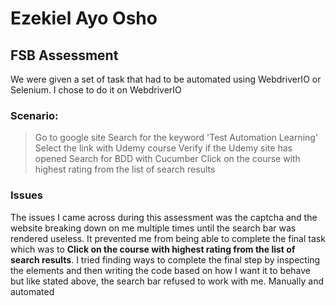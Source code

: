 # Ezekiel Ayo Osho

## FSB Assessment

We were given a set of task that had to be automated using WebdriverIO or Selenium. I chose to do it on WebdriverIO

### Scenario:

> Go to google site
> Search for the keyword 'Test Automation Learning'
> Select the link with Udemy course
> Verify if the Udemy site has opened
> Search for BDD with Cucumber
> Click on the course with highest rating from the list of search results

### Issues

The issues I came across during this assessment was the captcha and the website breaking down on me multiple times until the search bar was rendered useless. It prevented me from being able to complete the final task which was to **Click on the course with highest rating from the list of search results**. I tried finding ways to complete the final step by inspecting the elements and then writing the code based on how I want it to behave but like stated above, the search bar refused to work with me. Manually and automated
